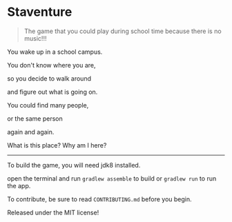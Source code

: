 # Staventure

> The game that you could play during school time because there is no music!!!

You wake up in a school campus.

You don't know where you are,

so you decide to walk around

and figure out what is going on.

You could find many people,

or the same person

again and again.

What is this place? Why am I here?

-----

To build the game, you will need jdk8 installed.

open the terminal and run `gradlew assemble` to build or `gradlew run` to run the app.

To contribute, be sure to read `CONTRIBUTING.md` before you begin.

Released under the MIT license!
